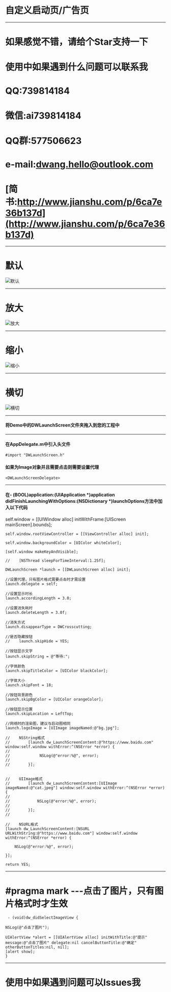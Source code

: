 # 自定义启动页/广告页
---
# 如果感觉不错，请给个Star支持一下
# 使用中如果遇到什么问题可以联系我
# QQ:739814184 
# 微信:ai739814184
# QQ群:577506623
# e-mail:dwang.hello@outlook.com
# [简书:http://www.jianshu.com/p/6ca7e36b137d](http://www.jianshu.com/p/6ca7e36b137d)
---
# 默认
![默认](https://github.com/dwanghello/DWLaunchScreenTest/blob/master/DWLaunchScreenTest/默认.gif)

---
# 放大
![放大](https://github.com/dwanghello/DWLaunchScreenTest/blob/master/DWLaunchScreenTest/放大.gif)

---
# 缩小
![缩小](https://github.com/dwanghello/DWLaunchScreenTest/blob/master/DWLaunchScreenTest/缩小.gif)

---
# 横切
![横切](https://github.com/dwanghello/DWLaunchScreenTest/blob/master/DWLaunchScreenTest/横切.gif)

---
#### 将Demo中的DWLaunchScreen文件夹拖入到您的工程中

---
#### 在AppDelegate.m中引入头文件
    #import "DWLaunchScreen.h"
    
#### 如果为Image对象并且需要点击则需要设置代理
    <DWLaunchScreenDelegate>

    
---
#### 在- (BOOL)application:(UIApplication *)application didFinishLaunchingWithOptions:(NSDictionary *)launchOptions方法中加入以下代码
self.window = [[UIWindow alloc] initWithFrame:[UIScreen mainScreen].bounds];
    
    self.window.rootViewController = [[ViewController alloc] init];
    
    self.window.backgroundColor = [UIColor whiteColor];
    
    [self.window makeKeyAndVisible];
    
    //    [NSThread sleepForTimeInterval:1.25f];
    
    DWLaunchScreen *launch = [[DWLaunchScreen alloc] init];
    
    //设置代理，只有图片格式需要点击时才需设置
    launch.delegate = self;
    
    //设置显示时长
    launch.accordingLength = 3.0;
    
    //设置消失耗时
    launch.deleteLength = 3.0f;
    
    //消失方式
    launch.disappearType = DWCrosscutting;
    
    //是否隐藏按钮
    //    launch.skipHide = YES;
    
    //按钮显示文字
    launch.skipString = @"等待:";
    
    //字体颜色
    launch.skipTitleColor = [UIColor blackColor];
    
    //字体大小
    launch.skipFont = 18;
    
    //按钮背景颜色
    launch.skipBgColor = [UIColor orangeColor];
    
    //按钮显示位置
    launch.skipLocation = LeftTop;
    
    //网络时的渲染图，建议与启动图相同
    launch.logoImage = [UIImage imageNamed:@"bg.jpg"];
    
    //    NSString格式
    //        [launch dw_LaunchScreenContent:@"https://www.baidu.com" window:self.window withError:^(NSError *error) {
    //    
    //             NSLog(@"error:%@", error);
    //    
    //        }];
    
    
    //    UIImage格式
    //        [launch dw_LaunchScreenContent:[UIImage imageNamed:@"cat.jpeg"] window:self.window withError:^(NSError *error) {
    //    
    //            NSLog(@"error:%@", error);
    //    
    //        }];
    //    
    
    //    NSURL格式
    [launch dw_LaunchScreenContent:[NSURL URLWithString:@"https://www.baidu.com"] window:self.window withError:^(NSError *error) {
        
        NSLog(@"error:%@", error);
    
    }];
    
    return YES;

---
# #pragma mark ---点击了图片，只有图片格式时才生效
     - (void)dw_didSelectImageView {
    
    NSLog(@"点击了图片");
    
    UIAlertView *alert = [[UIAlertView alloc] initWithTitle:@"提示" message:@"点击了图片" delegate:nil cancelButtonTitle:@"确定" otherButtonTitles:nil, nil];
    [alert show];
    }

---
# 使用中如果遇到问题可以Issues我




